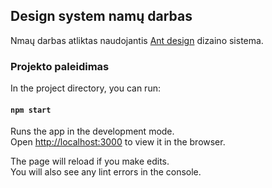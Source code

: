 ## Design system namų darbas

Nmaų darbas atliktas naudojantis [Ant design](https://ant.design) dizaino sistema. 


### Projekto paleidimas

In the project directory, you can run:

#### `npm start`

Runs the app in the development mode.<br>
Open [http://localhost:3000](http://localhost:3000) to view it in the browser.

The page will reload if you make edits.<br>
You will also see any lint errors in the console.
